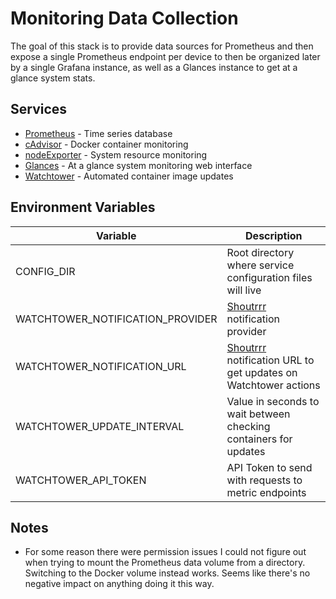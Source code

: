 # Monitoring Data Collection

The goal of this stack is to provide data sources for Prometheus and then expose a single Prometheus endpoint per device to then be organized later by a single Grafana instance, as well as a Glances instance to get at a glance system stats.

## Services

- [Prometheus](https://prometheus.io/) - Time series database
- [cAdvisor](https://github.com/google/cadvisor) - Docker container monitoring
- [nodeExporter](https://github.com/prometheus/node_exporter) - System resource monitoring
- [Glances](https://nicolargo.github.io/glances/) - At a glance system monitoring web interface
- [Watchtower](https://containrrr.dev/watchtower/) - Automated container image updates

## Environment Variables

| Variable                         | Description                                                                                                               |
| -------------------------------- | ------------------------------------------------------------------------------------------------------------------------- |
| CONFIG_DIR                       | Root directory where service configuration files will live                                                                |
| WATCHTOWER_NOTIFICATION_PROVIDER | [Shoutrrr](https://containrrr.dev/shoutrrr/v0.5/services/overview/) notification provider                                 |
| WATCHTOWER_NOTIFICATION_URL      | [Shoutrrr](https://containrrr.dev/shoutrrr/v0.5/services/overview/) notification URL to get updates on Watchtower actions |
| WATCHTOWER_UPDATE_INTERVAL       | Value in seconds to wait between checking containers for updates                                                          |
| WATCHTOWER_API_TOKEN             | API Token to send with requests to metric endpoints                                                                       |

## Notes

- For some reason there were permission issues I could not figure out when trying to mount the Prometheus data volume from a directory. Switching to the Docker volume instead works. Seems like there's no negative impact on anything doing it this way.
